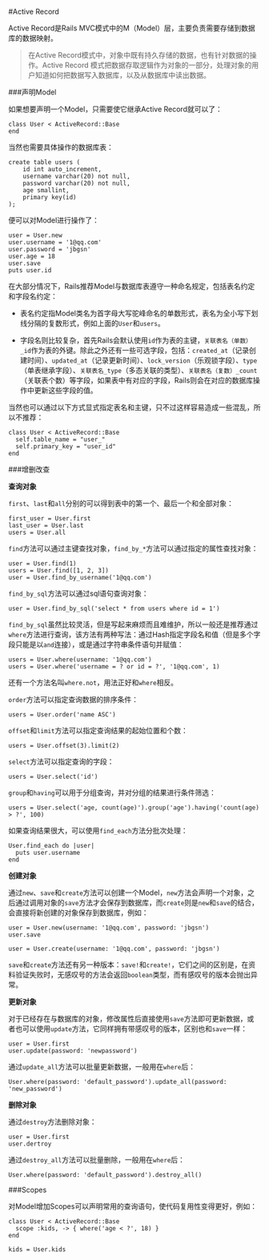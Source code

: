 #Active Record

Active Record是Rails MVC模式中的M（Model）层，主要负责需要存储到数据库的数据映射。

>在Active Record模式中，对象中既有持久存储的数据，也有针对数据的操作。Active Record 模式把数据存取逻辑作为对象的一部分，处理对象的用户知道如何把数据写入数据库，以及从数据库中读出数据。

###声明Model

如果想要声明一个Model，只需要使它继承Active Record就可以了：

```
class User < ActiveRecord::Base
end
```

当然也需要具体操作的数据库表：

```
create table users (
	id int auto_increment,
	username varchar(20) not null,
	password varchar(20) not null,
	age smallint,
	primary key(id)
);
```

便可以对Model进行操作了：

```
user = User.new
user.username = '1@qq.com'
user.password = 'jbgsn'
user.age = 18
user.save
puts user.id
```

在大部分情况下，Rails推荐Model与数据库表遵守一种命名规定，包括表名约定和字段名约定：

- 表名约定指Model类名为首字母大写驼峰命名的单数形式，表名为全小写下划线分隔的复数形式，例如上面的`User`和`users`。

- 字段名则比较复杂，首先Rails会默认使用`id`作为表的主键，`关联表名（单数）_id`作为表的外键。除此之外还有一些可选字段，包括：`created_at`（记录创建时间）、`updated_at`（记录更新时间）、`lock_version`（乐观锁字段）、`type`（单表继承字段）、`关联表名_type`（多态关联的类型）、`关联表名（复数）_count`（关联表个数）等字段，如果表中有对应的字段，Rails则会在对应的数据库操作中更新这些字段的值。

当然也可以通过以下方式显式指定表名和主键，只不过这样容易造成一些混乱，所以不推荐：

```
class User < ActiveRecord::Base
  self.table_name = "user_"
  self.primary_key = "user_id"
end
```

###增删改查

**查询对象**

`first`、`last`和`all`分别的可以得到表中的第一个、最后一个和全部对象：

```
first_user = User.first
last_user = User.last
users = User.all
```

`find`方法可以通过主键查找对象，`find_by_*`方法可以通过指定的属性查找对象：

```
user = User.find(1)
users = User.find([1, 2, 3])
user = User.find_by_username('1@qq.com')
```

`find_by_sql`方法可以通过sql语句查询对象：

```
user = User.find_by_sql('select * from users where id = 1')
```

`find_by_sql`虽然比较灵活，但是写起来麻烦而且难维护，所以一般还是推荐通过`where`方法进行查询，该方法有两种写法：通过Hash指定字段名和值（但是多个字段只能是以`and`连接），或是通过字符串条件语句并赋值：

```
users = User.where(username: '1@qq.com')
users = User.where('username = ? or id = ?', '1@qq.com', 1)
```

还有一个方法名叫`where.not`，用法正好和`where`相反。

`order`方法可以指定查询数据的排序条件：

```
users = User.order('name ASC')
```

`offset`和`limit`方法可以指定查询结果的起始位置和个数：

```
users = User.offset(3).limit(2)
```

`select`方法可以指定查询的字段：

```
users = User.select('id')
```

`group`和`having`可以用于分组查询，并对分组的结果进行条件筛选：

```
users = User.select('age, count(age)').group('age').having('count(age) > ?', 100)
```

如果查询结果很大，可以使用`find_each`方法分批次处理：

```
User.find_each do |user|
  puts user.username
end
```


**创建对象**

通过`new`、`save`和`create`方法可以创建一个Model，`new`方法会声明一个对象，之后通过调用对象的`save`方法才会保存到数据库，而`create`则是`new`和`save`的结合，会直接将新创建的对象保存到数据库，例如：

```
user = User.new(username: '1@qq.com', password: 'jbgsn')
user.save

user = User.create(username: '1@qq.com', password: 'jbgsn')
```

`save`和`create`方法还有另一种版本：`save!`和`create!`，它们之间的区别是，在资料验证失败时，无感叹号的方法会返回`boolean`类型，而有感叹号的版本会抛出异常。

**更新对象**

对于已经存在与数据库的对象，修改属性后直接使用`save`方法即可更新数据，或者也可以使用`update`方法，它同样拥有带感叹号的版本，区别也和`save`一样：

```
user = User.first
user.update(password: 'newpassword')
```

通过`update_all`方法可以批量更新数据，一般用在`where`后：

```
User.where(password: 'default_password').update_all(password: 'new_password')
```

**删除对象**

通过`destroy`方法删除对象：

```
user = User.first
user.dertroy
```
通过`destroy_all`方法可以批量删除，一般用在`where`后：

```
User.where(password: 'default_password').destroy_all()
```

###Scopes

对Model增加Scopes可以声明常用的查询语句，使代码复用性变得更好，例如：

```
class User < ActiveRecord::Base
  scope :kids, -> { where('age < ?', 18) }
end

kids = User.kids
```
